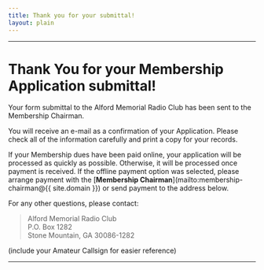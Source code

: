```yaml
---
title: Thank you for your submittal!
layout: plain
---
```

---
# Thank You for your Membership Application submittal!

Your form submittal to the Alford Memorial Radio Club has been sent to the Membership Chairman.

You will receive an e-mail as a confirmation of your Application.  Please check all of the information carefully and print a copy for your records.

If your Membership dues have been paid online, your application will be processed as quickly as possible.  Otherwise, it will be processed once payment is received.  If the offline payment option was selected, please arrange payment with the [**Membership Chairman**](mailto:membership-chairman@{{ site.domain }}) or send payment to the address below.

For any other questions, please contact:

> Alford Memorial Radio Club   
> P.O. Box 1282   
> Stone Mountain, GA 30086-1282   

(include your Amateur Callsign for easier reference)

---
